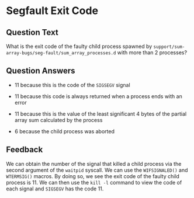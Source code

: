 # Segfault Exit Code

## Question Text

What is the exit code of the faulty child process spawned by `support/sum-array-bugs/seg-fault/sum_array_processes.d` with more than 2 processes?

## Question Answers

+ 11 because this is the code of the `SIGSEGV` signal

- 11 because this code is always returned when a process ends with an error

- 11 because this is the value of the least significant 4 bytes of the partial array sum calculated by the process

- 6 because the child process was aborted

## Feedback

We can obtain the number of the signal that killed a child process via the second argument of the `waitpid` syscall.
We can use the `WIFSIGNALED()` and `WTERMSIG()` macros.
By doing so, we see the exit code of the faulty child process is 11.
We can then use the `kill -l` command to view the code of each signal and `SIGSEGV` has the code 11.
